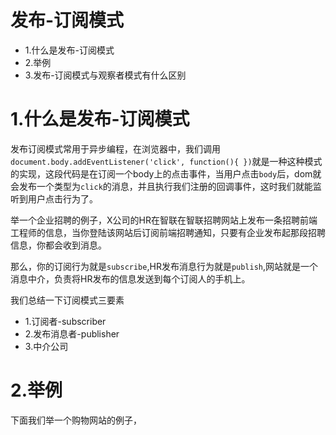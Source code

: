 # 发布-订阅模式

- 1.什么是发布-订阅模式
- 2.举例
- 3.发布-订阅模式与观察者模式有什么区别

# 1.什么是发布-订阅模式
发布订阅模式常用于异步编程，在浏览器中，我们调用`document.body.addEventListener('click', function(){ })`就是一种这种模式的实现，这段代码是在订阅一个body上的点击事件，当用户点击`body`后，dom就会发布一个类型为`click`的消息，并且执行我们注册的回调事件，这时我们就能监听到用户点击行为了。

举一个企业招聘的例子，X公司的HR在智联在智联招聘网站上发布一条招聘前端工程师的信息，当你登陆该网站后订阅前端招聘通知，只要有企业发布起那段招聘信息，你都会收到消息。

那么，你的订阅行为就是`subscribe`,HR发布消息行为就是`publish`,网站就是一个消息中介，负责将HR发布的信息发送到每个订阅人的手机上。

我们总结一下订阅模式三要素
- 1.订阅者-subscriber
- 2.发布消息者-publisher
- 3.中介公司


# 2.举例
下面我们举一个购物网站的例子，


